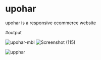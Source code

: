 # upohar
upohar is a responsive ecommerce website



#output


![upohar-mbl](https://github.com/rupjyoti239-dev/upohar/assets/65494066/e2577a85-188c-4993-b72f-e059a0b240ce)  ![Screenshot (115)](https://github.com/rupjyoti239-dev/upohar/assets/65494066/3d3659d1-1a21-45c0-b5d2-deaeeb8cfae1)

![upphar](https://github.com/rupjyoti239-dev/upohar/assets/65494066/29295514-ebb5-4b66-9ada-6c4724560e2e)
